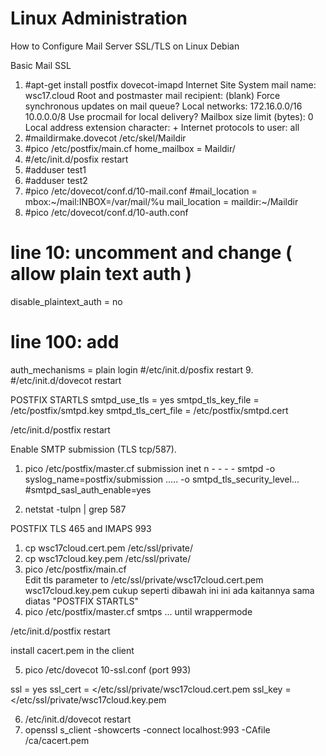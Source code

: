 # Linux Administration
How to Configure Mail Server SSL/TLS on Linux Debian

Basic Mail SSL 
1. #apt-get install postfix dovecot-imapd 
     Internet Site 
     System mail name: wsc17.cloud 
     Root and postmaster mail recipient: (blank) 
     Force synchronous updates on mail queue? <No> 
     Local networks: 172.16.0.0/16 10.0.0.0/8 
     Use procmail for local delivery? <No> 
     Mailbox size limit (bytes): 0 
     Local address extension character: + 
     Internet protocols to user: all 
2. #maildirmake.dovecot /etc/skel/Maildir 
3. #pico /etc/postfix/main.cf 
     home_mailbox = Maildir/ 
4. #/etc/init.d/posfix restart 
5. #adduser test1 
6. #adduser test2 
7. #pico /etc/dovecot/conf.d/10-mail.conf 
        #mail_location = mbox:~/mail:INBOX=/var/mail/%u 
         mail_location = maildir:~/Maildir 
8. #pico /etc/dovecot/conf.d/10-auth.conf 
# line 10: uncomment and change ( allow plain text auth ) 
disable_plaintext_auth = no 
# line 100: add 
auth_mechanisms = plain login 
#/etc/init.d/posfix restart 
9. #/etc/init.d/dovecot restart 
 
 
POSTFIX STARTLS 
smtpd_use_tls = yes 
smtpd_tls_key_file = /etc/postfix/smtpd.key 
smtpd_tls_cert_file = /etc/postfix/smtpd.cert 
 
/etc/init.d/postfix restart 
 
 
Enable SMTP submission (TLS tcp/587). 
 
1. pico /etc/postfix/master.cf 
 submission inet n - - - - smtpd 
   -o syslog_name=postfix/submission ..... 
   -o smtpd_tls_security_level... 
#smtpd_sasl_auth_enable=yes 
 
 
 
2. netstat -tulpn | grep 587 
 
 
POSTFIX TLS 465 and IMAPS 993 
 
1. cp wsc17cloud.cert.pem /etc/ssl/private/ 
2. cp wsc17cloud.key.pem /etc/ssl/private/ 
3. pico /etc/postfix/main.cf  
   Edit tls parameter 
   to /etc/ssl/private/wsc17cloud.cert.pem wsc17cloud.key.pem 
cukup seperti dibawah ini ini ada kaitannya sama diatas "POSTFIX STARTLS" 
4. pico /etc/postfix/master.cf 
smtps ... 
until 
wrappermode 
 
/etc/init.d/postfix restart 
 
install cacert.pem in the client 
 
5. pico /etc/dovecot 10-ssl.conf (port 993) 
 
ssl = yes 
ssl_cert = </etc/ssl/private/wsc17cloud.cert.pem 
ssl_key = </etc/ssl/private/wsc17cloud.key.pem 
 
6. /etc/init.d/dovecot restart 
7. openssl s_client -showcerts -connect localhost:993 -CAfile /ca/cacert.pem
